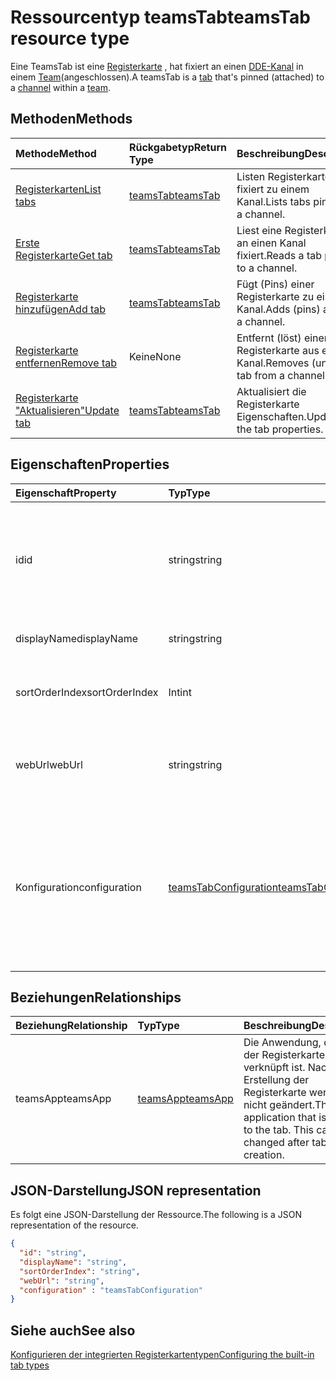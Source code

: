 # <a name="teamstab-resource-type"></a><span data-ttu-id="a4182-101">Ressourcentyp teamsTab</span><span class="sxs-lookup"><span data-stu-id="a4182-101">teamsTab resource type</span></span>



<span data-ttu-id="a4182-102">Eine TeamsTab ist eine [Registerkarte](../resources/teamstab.md) , hat fixiert an einen [DDE-Kanal](channel.md) in einem [Team](team.md)(angeschlossen).</span><span class="sxs-lookup"><span data-stu-id="a4182-102">A teamsTab is a [tab](../resources/teamstab.md) that's pinned (attached) to a [channel](channel.md) within a [team](team.md).</span></span> 

## <a name="methods"></a><span data-ttu-id="a4182-103">Methoden</span><span class="sxs-lookup"><span data-stu-id="a4182-103">Methods</span></span>

| <span data-ttu-id="a4182-104">Methode</span><span class="sxs-lookup"><span data-stu-id="a4182-104">Method</span></span>       | <span data-ttu-id="a4182-105">Rückgabetyp</span><span class="sxs-lookup"><span data-stu-id="a4182-105">Return Type</span></span>  |<span data-ttu-id="a4182-106">Beschreibung</span><span class="sxs-lookup"><span data-stu-id="a4182-106">Description</span></span>|
|:---------------|:--------|:----------|
|[<span data-ttu-id="a4182-107">Registerkarten</span><span class="sxs-lookup"><span data-stu-id="a4182-107">List tabs</span></span>](../api/teamstab_list.md) | [<span data-ttu-id="a4182-108">teamsTab</span><span class="sxs-lookup"><span data-stu-id="a4182-108">teamsTab</span></span>](teamstab.md) | <span data-ttu-id="a4182-109">Listen Registerkarten fixiert zu einem Kanal.</span><span class="sxs-lookup"><span data-stu-id="a4182-109">Lists tabs pinned to a channel.</span></span>|
|[<span data-ttu-id="a4182-110">Erste Registerkarte</span><span class="sxs-lookup"><span data-stu-id="a4182-110">Get tab</span></span>](../api/teamstab_get.md) | [<span data-ttu-id="a4182-111">teamsTab</span><span class="sxs-lookup"><span data-stu-id="a4182-111">teamsTab</span></span>](teamstab.md) | <span data-ttu-id="a4182-112">Liest eine Registerkarte an einen Kanal fixiert.</span><span class="sxs-lookup"><span data-stu-id="a4182-112">Reads a tab pinned to a channel.</span></span>|
|[<span data-ttu-id="a4182-113">Registerkarte hinzufügen</span><span class="sxs-lookup"><span data-stu-id="a4182-113">Add tab</span></span>](../api/teamstab_add.md) | [<span data-ttu-id="a4182-114">teamsTab</span><span class="sxs-lookup"><span data-stu-id="a4182-114">teamsTab</span></span>](teamstab.md) | <span data-ttu-id="a4182-115">Fügt (Pins) einer Registerkarte zu einem Kanal.</span><span class="sxs-lookup"><span data-stu-id="a4182-115">Adds (pins) a tab to a channel.</span></span>|
|[<span data-ttu-id="a4182-116">Registerkarte entfernen</span><span class="sxs-lookup"><span data-stu-id="a4182-116">Remove tab</span></span>](../api/teamstab_delete.md) | <span data-ttu-id="a4182-117">Keine</span><span class="sxs-lookup"><span data-stu-id="a4182-117">None</span></span> | <span data-ttu-id="a4182-118">Entfernt (löst) einer Registerkarte aus einem Kanal.</span><span class="sxs-lookup"><span data-stu-id="a4182-118">Removes (unpins) a tab from a channel.</span></span>|
|[<span data-ttu-id="a4182-119">Registerkarte "Aktualisieren"</span><span class="sxs-lookup"><span data-stu-id="a4182-119">Update tab</span></span>](../api/teamstab_update.md) | [<span data-ttu-id="a4182-120">teamsTab</span><span class="sxs-lookup"><span data-stu-id="a4182-120">teamsTab</span></span>](teamstab.md) | <span data-ttu-id="a4182-121">Aktualisiert die Registerkarte Eigenschaften.</span><span class="sxs-lookup"><span data-stu-id="a4182-121">Updates the tab properties.</span></span>|


## <a name="properties"></a><span data-ttu-id="a4182-122">Eigenschaften</span><span class="sxs-lookup"><span data-stu-id="a4182-122">Properties</span></span>

|<span data-ttu-id="a4182-123">Eigenschaft</span><span class="sxs-lookup"><span data-stu-id="a4182-123">Property</span></span>|<span data-ttu-id="a4182-124">Typ</span><span class="sxs-lookup"><span data-stu-id="a4182-124">Type</span></span>|<span data-ttu-id="a4182-125">Beschreibung</span><span class="sxs-lookup"><span data-stu-id="a4182-125">Description</span></span>|
|:---------------|:--------|:----------|
|  <span data-ttu-id="a4182-126">id</span><span class="sxs-lookup"><span data-stu-id="a4182-126">id</span></span>              |   <span data-ttu-id="a4182-127">string</span><span class="sxs-lookup"><span data-stu-id="a4182-127">string</span></span>                  |  <span data-ttu-id="a4182-128">Bezeichner, die eine bestimmte Instanz von einer DDE-Kanal Registerkarte Lesen nur eindeutig identifiziert.</span><span class="sxs-lookup"><span data-stu-id="a4182-128">Identifier that uniquely identifies a specific instance of a channel tab. Read only.</span></span>     |
|  <span data-ttu-id="a4182-129">displayName</span><span class="sxs-lookup"><span data-stu-id="a4182-129">displayName</span></span>            |   <span data-ttu-id="a4182-130">string</span><span class="sxs-lookup"><span data-stu-id="a4182-130">string</span></span>                  |  <span data-ttu-id="a4182-131">Der Name der Registerkarte.</span><span class="sxs-lookup"><span data-stu-id="a4182-131">Name of the tab.</span></span>     |
|  <span data-ttu-id="a4182-132">sortOrderIndex</span><span class="sxs-lookup"><span data-stu-id="a4182-132">sortOrderIndex</span></span>  |   <span data-ttu-id="a4182-133">Int</span><span class="sxs-lookup"><span data-stu-id="a4182-133">int</span></span>                     |  <span data-ttu-id="a4182-134">Index der Reihenfolge für die Sortierung von Registerkarten</span><span class="sxs-lookup"><span data-stu-id="a4182-134">Index of the order used for sorting tabs</span></span>     |
|  <span data-ttu-id="a4182-135">webUrl</span><span class="sxs-lookup"><span data-stu-id="a4182-135">webUrl</span></span>          |   <span data-ttu-id="a4182-136">string</span><span class="sxs-lookup"><span data-stu-id="a4182-136">string</span></span>                  |  <span data-ttu-id="a4182-137">Deep-Link-Url der Registerkarte-Instanz.</span><span class="sxs-lookup"><span data-stu-id="a4182-137">Deep link url of the tab instance.</span></span> <span data-ttu-id="a4182-138">Schreibgeschützt.</span><span class="sxs-lookup"><span data-stu-id="a4182-138">Read only.</span></span>     |
|  <span data-ttu-id="a4182-139">Konfiguration</span><span class="sxs-lookup"><span data-stu-id="a4182-139">configuration</span></span>        |   [<span data-ttu-id="a4182-140">teamsTabConfiguration</span><span class="sxs-lookup"><span data-stu-id="a4182-140">teamsTabConfiguration</span></span>](teamstabconfiguration.md) |  <span data-ttu-id="a4182-141">Container für benutzerdefinierte Einstellungen angewendet auf die Registerkarte an. Die Registerkarte gilt nur, wenn diese Eigenschaft festgelegt ist konfiguriert.</span><span class="sxs-lookup"><span data-stu-id="a4182-141">Container for custom settings applied to a tab. The tab is considered configured only once this property is set.</span></span>     |

## <a name="relationships"></a><span data-ttu-id="a4182-142">Beziehungen</span><span class="sxs-lookup"><span data-stu-id="a4182-142">Relationships</span></span>

| <span data-ttu-id="a4182-143">Beziehung</span><span class="sxs-lookup"><span data-stu-id="a4182-143">Relationship</span></span> | <span data-ttu-id="a4182-144">Typ</span><span class="sxs-lookup"><span data-stu-id="a4182-144">Type</span></span>   | <span data-ttu-id="a4182-145">Beschreibung</span><span class="sxs-lookup"><span data-stu-id="a4182-145">Description</span></span> |
|:---------------|:--------|:----------|
|<span data-ttu-id="a4182-146">teamsApp</span><span class="sxs-lookup"><span data-stu-id="a4182-146">teamsApp</span></span>|[<span data-ttu-id="a4182-147">teamsApp</span><span class="sxs-lookup"><span data-stu-id="a4182-147">teamsApp</span></span>](teamsapp.md) | <span data-ttu-id="a4182-148">Die Anwendung, die auf der Registerkarte verknüpft ist. Nach der Erstellung der Registerkarte werden nicht geändert.</span><span class="sxs-lookup"><span data-stu-id="a4182-148">The application that is linked to the tab. This cannot be changed after tab creation.</span></span> |

## <a name="json-representation"></a><span data-ttu-id="a4182-149">JSON-Darstellung</span><span class="sxs-lookup"><span data-stu-id="a4182-149">JSON representation</span></span>

<span data-ttu-id="a4182-150">Es folgt eine JSON-Darstellung der Ressource.</span><span class="sxs-lookup"><span data-stu-id="a4182-150">The following is a JSON representation of the resource.</span></span>


<!-- {
  "blockType": "resource",
  "baseType": "microsoft.graph.entity",
  "@odata.type": "microsoft.graph.teamsTab"
}-->

```json
{  
  "id": "string",
  "displayName": "string",
  "sortOrderIndex": "string",
  "webUrl": "string",
  "configuration" : "teamsTabConfiguration"
}

```

<!-- uuid: 8fcb5dbc-d5aa-4681-8e31-b001d5168d79
2015-10-25 14:57:30 UTC -->
<!-- {
  "type": "#page.annotation",
  "description": "teamsTab resource",
  "keywords": "",
  "section": "documentation",
  "tocPath": ""
}-->

## <a name="see-also"></a><span data-ttu-id="a4182-151">Siehe auch</span><span class="sxs-lookup"><span data-stu-id="a4182-151">See also</span></span>

[<span data-ttu-id="a4182-152">Konfigurieren der integrierten Registerkartentypen</span><span class="sxs-lookup"><span data-stu-id="a4182-152">Configuring the built-in tab types</span></span>](../../../concepts/teams-configuring-builtin-tabs.md)
